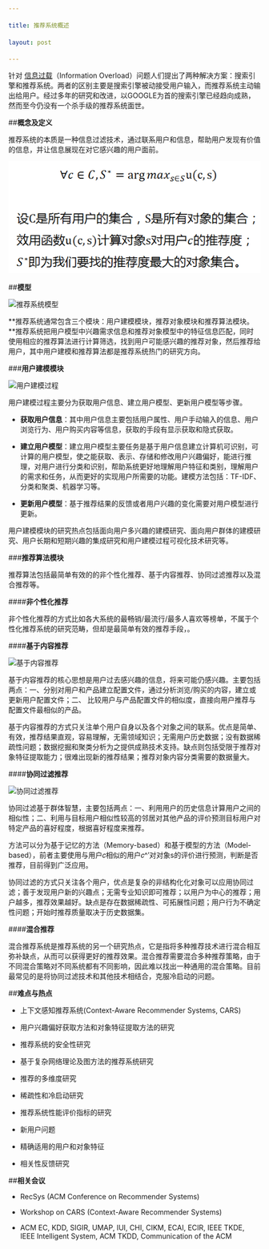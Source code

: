 ```yaml
---

title: 推荐系统概述

layout: post

---
```

针对 [信息过载](http://en.wikipedia.org/wiki/Information_overload)（Information Overload）问题人们提出了两种解决方案：搜索引擎和推荐系统。两者的区别主要是搜索引擎被动接受用户输入，而推荐系统主动输出给用户。经过多年的研究和改进，以GOOGLE为首的搜索引擎已经趋向成熟，然而至今仍没有一个杀手级的推荐系统面世。

##**概念及定义**

推荐系统的本质是一种信息过滤技术，通过联系用户和信息，帮助用户发现有价值的信息，并让信息展现在对它感兴趣的用户面前。

![推荐系统定义](/img/rs1.jpg)

##**模型**

![推荐系统模型](https://dl.dropboxusercontent.com/u/36470533/Photos/rs2.png)

**推荐系统通常包含三个模块：用户建模模块，推荐对象模块和推荐算法模块。**推荐系统把用户模型中兴趣需求信息和推荐对象模型中的特征信息匹配，同时使用相应的推荐算法进行计算筛选，找到用户可能感兴趣的推荐对象，然后推荐给用户，其中用户建模和推荐算法都是推荐系统热门的研究方向。

###**用户建模模块**

![用户建模过程](https://dl.dropboxusercontent.com/u/36470533/Photos/rs3.png)

用户建模过程主要分为获取用户信息、建立用户模型、更新用户模型等步骤。

* **获取用户信息**：其中用户信息主要包括用户属性、用户手动输入的信息、用户浏览行为、用户购买内容等信息，获取的手段有显示获取和隐式获取。

* **建立用户模型**：建立用户模型主要任务是基于用户信息建立计算机可识别，可计算的用户模型，使之能获取、表示、存储和修改用户兴趣偏好，能进行推理，对用户进行分类和识别，帮助系统更好地理解用户特征和类别，理解用户的需求和任务，从而更好的实现用户所需要的功能。建模方法包括：TF-IDF、分类和聚类、机器学习等。

* **更新用户模型**：基于推荐结果的反馈或者用户兴趣的变化需要对用户模型进行更新。

用户建模模块的研究热点包括面向用户多兴趣的建模研究、面向用户群体的建模研究、用户长期和短期兴趣的集成研究和用户建模过程可视化技术研究等。

###**推荐算法模块**

推荐算法包括最简单有效的的非个性化推荐、基于内容推荐、协同过滤推荐以及混合推荐等。

####**非个性化推荐**

非个性化推荐的方式比如各大系统的最畅销/最流行/最多人喜欢等榜单，不属于个性化推荐系统的研究范畴，但却是最简单有效的推荐手段，。

####**基于内容推荐**

![基于内容推荐](https://dl.dropboxusercontent.com/u/36470533/Photos/rs4.png)

基于内容推荐的核心思想是用户过去感兴趣的信息，将来可能仍感兴趣。主要包括两点：一、分别对用户和产品建立配置文件，通过分析浏览/购买的内容，建立或更新用户配置文件；二、
比较用户与产品配置文件的相似度，直接向用户推荐与配置文件最相似的产品。

基于内容推荐的方式只关注单个用户自身以及各个对象之间的联系。优点是简单、有效，推荐结果直观，容易理解，无需领域知识；无需用户历史数据；没有数据稀疏性问题；数据挖掘和聚类分析为之提供成熟技术支持。缺点则包括受限于推荐对象特征提取能力；很难出现新的推荐结果；推荐对象内容分类需要的数据量大。

####**协同过滤推荐**

![协同过滤推荐](https://dl.dropboxusercontent.com/u/36470533/Photos/rs5.png)

协同过滤基于群体智慧，主要包括两点：一、利用用户的历史信息计算用户之间的相似性；二、利用与目标用户相似性较高的邻居对其他产品的评价预测目标用户对特定产品的喜好程度，根据喜好程度来推荐。

方法可以分为基于记忆的方法（Memory-based）和基于模型的方法（Model-based），前者主要使用与用户𝑐相似的用户𝑐^′对对象s的评价进行预测，判断是否推荐，目前得到广泛应用。

协同过滤的方式只关注各个用户，优点是复杂的非结构化化对象可以应用协同过滤；善于发现用户新的兴趣点；无需专业知识即可推荐；以用户为中心的推荐；用户越多，推荐效果越好。缺点是存在数据稀疏性、可拓展性问题；用户行为不确定性问题；开始时推荐质量取决于历史数据集。

####**混合推荐**

混合推荐系统是推荐系统的另一个研究热点，它是指将多种推荐技术进行混合相互弥补缺点，从而可以获得更好的推荐效果。混合推荐需要混合多种推荐策略，由于不同混合策略对不同系统都有不同影响，因此难以找出一种通用的混合策略。目前最常见的是将协同过滤技术和其他技术相结合，克服冷启动的问题。

##**难点与热点**

* 上下文感知推荐系统(Context-Aware Recommender Systems, CARS)

* 用户兴趣偏好获取方法和对象特征提取方法的研究

* 推荐系统的安全性研究

* 基于复杂网络理论及图方法的推荐系统研究

* 推荐的多维度研究

* 稀疏性和冷启动研究

* 推荐系统性能评价指标的研究

* 新用户问题

* 精确适用的用户和对象特征

* 相关性反馈研究

##**相关会议**

* RecSys (ACM Conference on Recommender Systems)

* Workshop on CARS (Context-Aware Recommender Systems)

* ACM EC, KDD, SIGIR, UMAP, IUI, CHI, CIKM, ECAI, ECIR, IEEE TKDE, IEEE Intelligent System, ACM TKDD, Communication of the ACM